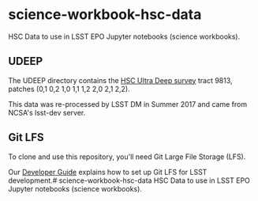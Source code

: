 science-workbook-hsc-data
=========================

HSC Data to use in LSST EPO Jupyter notebooks (science workbooks).

UDEEP
-----

The UDEEP directory contains the [HSC Ultra Deep survey](https://hsc-release.mtk.nao.ac.jp/doc/index.php/data/) tract 9813, patches (0,1 0,2 1,0 1,1 1,2 2,0 2,1 2,2).

This data was re-processed by LSST DM in Summer 2017 and came from NCSA's lsst-dev server.

Git LFS
-------

To clone and use this repository, you'll need Git Large File Storage (LFS).

Our [Developer Guide](https://developer.lsst.io/tools/git_lfs.html)
explains how to set up Git LFS for LSST development.# science-workbook-hsc-data
HSC Data to use in LSST EPO Jupyter notebooks (science workbooks).
